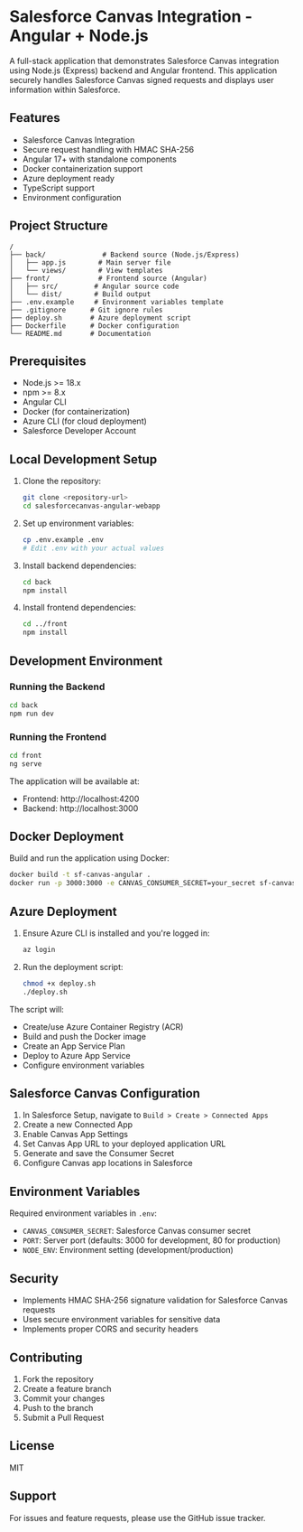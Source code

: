 # Salesforce Canvas Integration - Angular + Node.js

A full-stack application that demonstrates Salesforce Canvas integration using Node.js (Express) backend and Angular frontend. This application securely handles Salesforce Canvas signed requests and displays user information within Salesforce.

## Features

- Salesforce Canvas Integration
- Secure request handling with HMAC SHA-256
- Angular 17+ with standalone components
- Docker containerization support
- Azure deployment ready
- TypeScript support
- Environment configuration

## Project Structure

```
/
├── back/              # Backend source (Node.js/Express)
│   ├── app.js        # Main server file
│   └── views/        # View templates
├── front/            # Frontend source (Angular)
│   ├── src/         # Angular source code
│   └── dist/        # Build output
├── .env.example     # Environment variables template
├── .gitignore      # Git ignore rules
├── deploy.sh       # Azure deployment script
├── Dockerfile      # Docker configuration
└── README.md       # Documentation
```

## Prerequisites

- Node.js >= 18.x
- npm >= 8.x
- Angular CLI
- Docker (for containerization)
- Azure CLI (for cloud deployment)
- Salesforce Developer Account

## Local Development Setup

1. Clone the repository:
   ```bash
   git clone <repository-url>
   cd salesforcecanvas-angular-webapp
   ```

2. Set up environment variables:
   ```bash
   cp .env.example .env
   # Edit .env with your actual values
   ```

3. Install backend dependencies:
   ```bash
   cd back
   npm install
   ```

4. Install frontend dependencies:
   ```bash
   cd ../front
   npm install
   ```

## Development Environment

### Running the Backend
```bash
cd back
npm run dev
```

### Running the Frontend
```bash
cd front
ng serve
```

The application will be available at:
- Frontend: http://localhost:4200
- Backend: http://localhost:3000

## Docker Deployment

Build and run the application using Docker:

```bash
docker build -t sf-canvas-angular .
docker run -p 3000:3000 -e CANVAS_CONSUMER_SECRET=your_secret sf-canvas-angular
```

## Azure Deployment

1. Ensure Azure CLI is installed and you're logged in:
   ```bash
   az login
   ```

2. Run the deployment script:
   ```bash
   chmod +x deploy.sh
   ./deploy.sh
   ```

The script will:
- Create/use Azure Container Registry (ACR)
- Build and push the Docker image
- Create an App Service Plan
- Deploy to Azure App Service
- Configure environment variables

## Salesforce Canvas Configuration

1. In Salesforce Setup, navigate to `Build > Create > Connected Apps`
2. Create a new Connected App
3. Enable Canvas App Settings
4. Set Canvas App URL to your deployed application URL
5. Generate and save the Consumer Secret
6. Configure Canvas app locations in Salesforce

## Environment Variables

Required environment variables in `.env`:

- `CANVAS_CONSUMER_SECRET`: Salesforce Canvas consumer secret
- `PORT`: Server port (defaults: 3000 for development, 80 for production)
- `NODE_ENV`: Environment setting (development/production)

## Security

- Implements HMAC SHA-256 signature validation for Salesforce Canvas requests
- Uses secure environment variables for sensitive data
- Implements proper CORS and security headers

## Contributing

1. Fork the repository
2. Create a feature branch
3. Commit your changes
4. Push to the branch
5. Submit a Pull Request

## License

MIT

## Support

For issues and feature requests, please use the GitHub issue tracker.